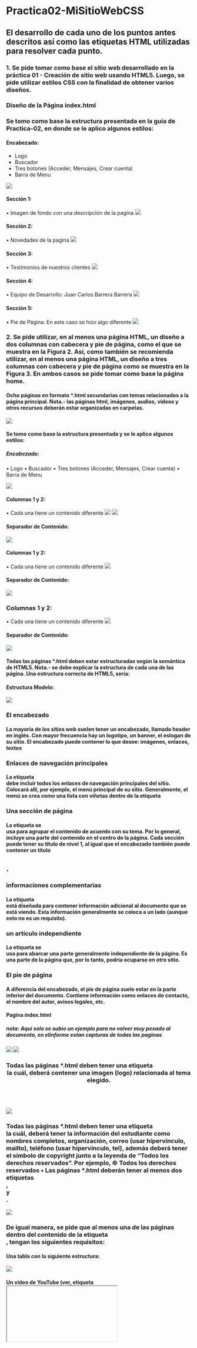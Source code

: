 # Practica02-MiSitioWebCSS

## El desarrollo de cada uno de los puntos antes descritos así como las etiquetas HTML utilizadas para resolver cada punto. 

### 1.	Se pide tomar como base el sitio web desarrollado en la práctica 01 - Creación de sitio web usando HTML5. Luego, se pide utilizar estilos CSS con la finalidad de obtener varios diseños.


### Diseño de la Página index.html

### Se tomo como base la estructura presentada en la guía de Practica-02, en donde se le aplico algunos estilos: 

#### Encabezado:
-	Logo
-	Buscador
-	Tres botones (Acceder, Mensajes, Crear cuenta)
-	Barra de Menu

![](https://github.com/Juancarlos56/Practica02-MiSitioWebCSS/blob/master/informe/logo.png)


#### Sección 1: 
•	Imagen de fondo con una descripción de la pagina
![](https://github.com/Juancarlos56/Practica02-MiSitioWebCSS/blob/master/informe/fondo.png)

#### Sección 2: 
•	Novedades de la pagina
![](https://github.com/Juancarlos56/Practica02-MiSitioWebCSS/blob/master/informe/novedades.png)
#### Sección 3: 
•	Testimonios de nuestros clientes
![](https://github.com/Juancarlos56/Practica02-MiSitioWebCSS/blob/master/informe/testimonios.png)

#### Sección 4: 
•	Equipo de Desarrollo: Juan Carlos Barrera Barrera
![](https://github.com/Juancarlos56/Practica02-MiSitioWebCSS/blob/master/informe/equipod.png)

#### Sección 5: 
•	Pie de Página: En este caso se hizo algo diferente
![](https://github.com/Juancarlos56/Practica02-MiSitioWebCSS/blob/master/informe/piePagina.png)

### 2.	Se pide utilizar, en al menos una página HTML, un diseño a dos columnas con cabecera y pie de página, como el que se muestra en la Figura 2. Así, como también se recomienda utilizar, en al menos una página HTML, un diseño a tres columnas con cabecera y pie de página como se muestra en la Figura 3. En ambos casos se pide tomar como base la página home.



#### Ocho páginas en formato *.html secundarias con temas relacionados a la página principal. Nota.- las páginas html, imágenes, audios, videos y otros recursos deberán estar organizadas en carpetas.  

![](https://github.com/Juancarlos56/Practica02-MiSitioWebCSS/blob/master/informe/doscolumnasestruc.png)


#### Se tomo como base la estructura presentada y se le aplico algunos estilos: 

##### Encabezado:
•	Logo
•	Buscador
•	Tres botones (Acceder, Mensajes, Crear cuenta)
•	Barra de Menu

![](https://github.com/Juancarlos56/Practica02-MiSitioWebCSS/blob/master/informe/cabeceraMusica.png)


#### Columnas 1 y 2: 
•	Cada una tiene un contenido diferente
![](https://github.com/Juancarlos56/Practica02-MiSitioWebCSS/blob/master/informe/textomusica.png)
![](https://github.com/Juancarlos56/Practica02-MiSitioWebCSS/blob/master/informe/textomusica2.png)

#### Separador de Contenido: 
![](https://github.com/Juancarlos56/Practica02-MiSitioWebCSS/blob/master/informe/bandas.png)

#### Columnas 1 y 2: 
•	Cada una tiene un contenido diferente
![](https://github.com/Juancarlos56/Practica02-MiSitioWebCSS/blob/master/informe/textomusica3.png)

#### Separador de Contenido: 
![](https://github.com/Juancarlos56/Practica02-MiSitioWebCSS/blob/master/informe/bandasMasCono.png)

### Columnas 1 y 2: 
•	Cada una tiene un contenido diferente
![](https://github.com/Juancarlos56/Practica02-MiSitioWebCSS/blob/master/informe/mejoresBandas.png)

#### Separador de Contenido: 
![](https://github.com/Juancarlos56/Practica02-MiSitioWebCSS/blob/master/informe/bandasMasCono.png)


#### Todas las páginas *.html deben estar estructuradas según la semántica de HTML5. Nota.- se debe explicar la estructura de cada una de las página. Una estructura correcta de HTML5, sería: 

#### Estructura Modelo:
![](https://github.com/Juancarlos56/Practica01-MiPrimerSitioWeb/blob/master/informe/estructura.png)

### El encabezado
#### La mayoría de los sitios web suelen tener un encabezado, llamado header en inglés. Con mayor frecuencia hay un logotipo, un banner, el eslogan de su sitio. El encabezado puede contener lo que desee: imágenes, enlaces, textos

### Enlaces de navegación principales
#### La etiqueta <nav> debe incluir todos los enlaces de navegación principales del sitio. Colocará allí, por ejemplo, el menú principal de su sitio. Generalmente, el menú se crea como una lista con viñetas dentro de la etiqueta <nav>

### Una sección de página
#### La etiqueta se <section> usa para agrupar el contenido de acuerdo con su tema. Por lo general, incluye una parte del contenido en el centro de la página. Cada sección puede tener su título de nivel 1, al igual que el encabezado también puede contener un título <h1>. 

### informaciones complementarias
#### La etiqueta <aside>está diseñada para contener información adicional al documento que se está viendo. Esta información generalmente se coloca a un lado (aunque esto no es un requisito).

### un artículo independiente
#### La etiqueta se <article>usa para abarcar una parte generalmente independiente de la página. Es una parte de la página que, por lo tanto, podría ocuparse en otro sitio. 

### El pie de página
#### A diferencia del encabezado, el pie de página suele estar en la parte inferior del documento. Contiene información como enlaces de contacto, el nombre del autor, avisos legales, etc.


#### Pagina index.html
##### nota: Aqui solo se subio un ejemplo para no volver muy pesado al documento, en elinforme estan capturas de todas las paginas
![](https://github.com/Juancarlos56/Practica01-MiPrimerSitioWeb/blob/master/informe/indexU.png)
![](https://github.com/Juancarlos56/Practica01-MiPrimerSitioWeb/blob/master/informe/indexD.png)

### Todas las páginas *.html deben tener una etiqueta <header> la cuál, deberá contener una imagen (logo) relacionada al tema elegido. 
![](https://github.com/Juancarlos56/Practica01-MiPrimerSitioWeb/blob/master/informe/logoH.png)

### Todas las páginas *.html deben tener una etiqueta <footer> la cuál, deberá tener la información del estudiante como nombres completos, organización, correo (usar hipervínculo, mailto), teléfono (usar hipervínculo, tel), además deberá tener el símbolo de copyright junto a la leyenda de “Todos los derechos reservados”. Por ejemplo, © Todos los derechos reservados • Las páginas *.html deberán tener al menos dos etiquetas <section>, <article> y <aside>.

![](https://github.com/Juancarlos56/Practica01-MiPrimerSitioWeb/blob/master/informe/footer.png)

### De igual manera, se pide que al menos una de las páginas dentro del contenido de la etiqueta <article>, tengan los siguientes requisitos: 
 
#### Una tabla con la siguiente estructura: 

![](https://github.com/Juancarlos56/Practica01-MiPrimerSitioWeb/blob/master/informe/tabla.png)

#### Un video de YouTube (ver, etiqueta <iframe>). 

![](https://github.com/Juancarlos56/Practica01-MiPrimerSitioWeb/blob/master/informe/youtube.png)

#### Un video con la etiqueta <video>. 

![](https://github.com/Juancarlos56/Practica01-MiPrimerSitioWeb/blob/master/informe/video.png)

#### Un audio con la etiqueta <audio>. 

![](https://github.com/Juancarlos56/Practica01-MiPrimerSitioWeb/blob/master/informe/audio.png)

#### Manejar listas ordenadas o desordenadas con al menos cinco ítems. 

![](https://github.com/Juancarlos56/Practica01-MiPrimerSitioWeb/blob/master/informe/listas.png)


## La evidencia de la validación de cada página HTML
#### validacion about us

![](https://github.com/Juancarlos56/Practica01-MiPrimerSitioWeb/blob/master/informe/aboutV.png)


#### validacion audio

![](https://github.com/Juancarlos56/Practica01-MiPrimerSitioWeb/blob/master/informe/audioV.png)

#### validacion bandasIndie

![](https://github.com/Juancarlos56/Practica01-MiPrimerSitioWeb/blob/master/informe/bandasV.png)

#### validacion contactos

![](https://github.com/Juancarlos56/Practica01-MiPrimerSitioWeb/blob/master/informe/contactosV.png)

#### validacion historia

![](https://github.com/Juancarlos56/Practica01-MiPrimerSitioWeb/blob/master/informe/historiaV.png)

#### validacion index

![](https://github.com/Juancarlos56/Practica01-MiPrimerSitioWeb/blob/master/informe/indexV.png)


#### validacion presentacion

![](https://github.com/Juancarlos56/Practica01-MiPrimerSitioWeb/blob/master/informe/presenV.png)

#### validacion publicaciones

![](https://github.com/Juancarlos56/Practica01-MiPrimerSitioWeb/blob/master/informe/publiV.png)


#### validacion videosMusicales

![](https://github.com/Juancarlos56/Practica01-MiPrimerSitioWeb/blob/master/informe/videoV.png)


## En el informe se debe incluir la información de GitHub (usuario y URL del repositorio de la práctica)

#### Usuario: Juancarlos56
#### URL: https://github.com/Juancarlos56/Practica01-MiPrimerSitioWeb.git

## En el informe se debe incluir la información de GitHub (usuario y URL del repositorio del Tutorial 01 - Curbside Thai)  

#### Usuario: Juancarlos56
#### URL: https://github.com/Juancarlos56/StartedWithHTMl5_JB.git

## CONCLUSIONES:

### A través de esta práctica se logró comprender los conceptos básicos de html5 y sus respectivas funcionalidades que posee cada etiqueta, y para que funcionan cada una de ellas, además de eso se logró comprender una estructura correcta de cómo desarrollar una página web pero sabiendo también que eso va a depender del gusto de cada uno. Se logro corregir errores a través de la plataforma web https://validator.w3.org/ la cual fue de gran utilidad para ver en que estaba fallando con la sintaxis de html5.




